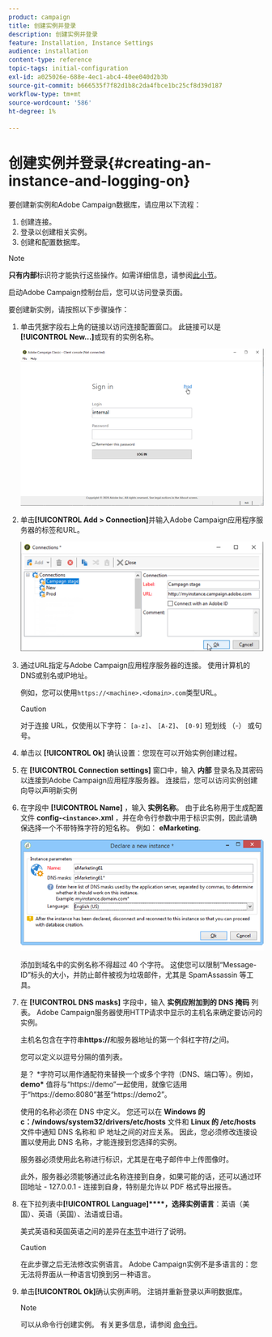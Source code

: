 ```yaml
---
product: campaign
title: 创建实例并登录
description: 创建实例并登录
feature: Installation, Instance Settings
audience: installation
content-type: reference
topic-tags: initial-configuration
exl-id: a025026e-688e-4ec1-abc4-40ee040d2b3b
source-git-commit: b666535f7f82d1b8c2da4fbce1bc25cf8d39d187
workflow-type: tm+mt
source-wordcount: '586'
ht-degree: 1%

---
```


# 创建实例并登录{#creating-an-instance-and-logging-on}



要创建新实例和Adobe Campaign数据库，请应用以下流程：

1. 创建连接。
1. 登录以创建相关实例。
1. 创建和配置数据库。

>[!NOTE]
>
>**只有内部**&#x200B;标识符才能执行这些操作。如需详细信息，请参阅[此小节](../../installation/using/configuring-campaign-server.md#internal-identifier)。

启动Adobe Campaign控制台后，您可以访问登录页面。

要创建新实例，请按照以下步骤操作：

1. 单击凭据字段右上角的链接以访问连接配置窗口。 此链接可以是&#x200B;**[!UICONTROL New...]**&#x200B;或现有的实例名称。

   ![](assets/s_ncs_install_define_connection_01.png)

1. 单击&#x200B;**[!UICONTROL Add > Connection]**&#x200B;并输入Adobe Campaign应用程序服务器的标签和URL。

   ![](assets/s_ncs_install_define_connection_02.png)

1. 通过URL指定与Adobe Campaign应用程序服务器的连接。 使用计算机的DNS或别名或IP地址。

   例如，您可以使用`https://<machine>.<domain>.com`类型URL。

   >[!CAUTION]
   >
   >对于连接 URL，仅使用以下字符： `[a-z]`、 `[A-Z]`、 `[0-9]` 短划线 （-） 或句号。

1. 单击以 **[!UICONTROL Ok]** 确认设置：您现在可以开始实例创建过程。
1. 在 **[!UICONTROL Connection settings]** 窗口中，输入 **内部** 登录名及其密码以连接到Adobe Campaign应用程序服务器。 连接后，您可以访问实例创建向导以声明新实例
1. 在字段中 **[!UICONTROL Name]** ，输入 **实例名称**。 由于此名称用于生成配置文件 **config-`<instance>`.xml** ，并在命令行参数中用于标识实例，因此请确保选择一个不带特殊字符的短名称。 例如： **eMarketing**.

   ![](assets/s_ncs_install_create_instance.png)

   添加到域名中的实例名称不得超过 40 个字符。 这使您可以限制“Message-ID”标头的大小，并防止邮件被视为垃圾邮件，尤其是 SpamAssassin 等工具。

1. 在 **[!UICONTROL DNS masks]** 字段中，输入 **实例应附加到的 DNS 掩码** 列表。 Adobe Campaign服务器使用HTTP请求中显示的主机名来确定要访问的实例。

   主机名包含在字符串&#x200B;**https://**&#x200B;和服务器地址的第一个斜杠字符&#x200B;**/**&#x200B;之间。

   您可以定义以逗号分隔的值列表。

   是？ &#42;字符可以用作通配符来替换一个或多个字符（DNS、端口等）。例如， **demo&#42;** 值将与“https://demo”一起使用，就像它适用于“https://demo:8080”甚至“https://demo2”。

   使用的名称必须在 DNS 中定义。 您还可以在 **Windows 的 c：/windows/system32/drivers/etc/hosts** 文件和 **Linux 的 /etc/hosts** 文件中通知 DNS 名称和 IP 地址之间的对应关系。 因此，您必须修改连接设置以使用此 DNS 名称，才能连接到您选择的实例。

   服务器必须使用此名称进行标识，尤其是在电子邮件中上传图像时。

   此外，服务器必须能够通过此名称连接到自身，如果可能的话，还可以通过环回地址 - 127.0.0.1 - 连接到自身，特别是允许以 PDF 格式导出报告。

1. 在下拉列表中&#x200B;**[!UICONTROL Language]****，选择实例语言**：英语（美国）、英语（英国）、法语或日语。

   美式英语和英国英语之间的差异在[本节](../../platform/using/adobe-campaign-workspace.md#date-and-time)中进行了说明。

   >[!CAUTION]
   >
   >在此步骤之后无法修改实例语言。 Adobe Campaign实例不是多语言的：您无法将界面从一种语言切换到另一种语言。

1. 单击&#x200B;**[!UICONTROL Ok]**&#x200B;确认实例声明。 注销并重新登录以声明数据库。

   >[!NOTE]
   >
   >可以从命令行创建实例。 有关更多信息，请参阅 [命令行](../../installation/using/command-lines.md)。
